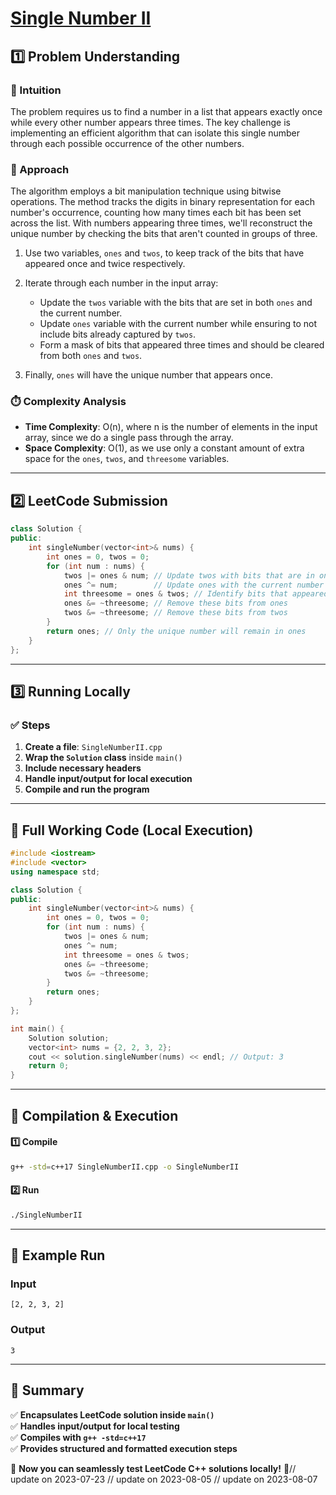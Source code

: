 # **[Single Number II](https://leetcode.com/problems/single-number-ii/description/)**  

## **1️⃣ Problem Understanding**  
### **📌 Intuition**  
The problem requires us to find a number in a list that appears exactly once while every other number appears three times. The key challenge is implementing an efficient algorithm that can isolate this single number through each possible occurrence of the other numbers.

### **🚀 Approach**  
The algorithm employs a bit manipulation technique using bitwise operations. The method tracks the digits in binary representation for each number's occurrence, counting how many times each bit has been set across the list. With numbers appearing three times, we'll reconstruct the unique number by checking the bits that aren't counted in groups of three.

1. Use two variables, `ones` and `twos`, to keep track of the bits that have appeared once and twice respectively.
  
2. Iterate through each number in the input array:
   - Update the `twos` variable with the bits that are set in both `ones` and the current number.
   - Update `ones` variable with the current number while ensuring to not include bits already captured by `twos`.
   - Form a mask of bits that appeared three times and should be cleared from both `ones` and `twos`.

3. Finally, `ones` will have the unique number that appears once.

### **⏱️ Complexity Analysis**  
- **Time Complexity**: O(n), where n is the number of elements in the input array, since we do a single pass through the array.
- **Space Complexity**: O(1), as we use only a constant amount of extra space for the `ones`, `twos`, and `threesome` variables.  

---  

## **2️⃣ LeetCode Submission**  
```cpp
class Solution {
public:
    int singleNumber(vector<int>& nums) {
        int ones = 0, twos = 0;
        for (int num : nums) {
            twos |= ones & num; // Update twos with bits that are in ones and current number
            ones ^= num;        // Update ones with the current number
            int threesome = ones & twos; // Identify bits that appeared three times
            ones &= ~threesome; // Remove these bits from ones
            twos &= ~threesome; // Remove these bits from twos
        }
        return ones; // Only the unique number will remain in ones
    }
};  
```  

---  

## **3️⃣ Running Locally**  
### **✅ Steps**  
1. **Create a file**: `SingleNumberII.cpp`  
2. **Wrap the `Solution` class** inside `main()`  
3. **Include necessary headers**  
4. **Handle input/output for local execution**  
5. **Compile and run the program**  

---  

## **📝 Full Working Code (Local Execution)**  
```cpp
#include <iostream>
#include <vector>
using namespace std;

class Solution {
public:
    int singleNumber(vector<int>& nums) {
        int ones = 0, twos = 0;
        for (int num : nums) {
            twos |= ones & num; 
            ones ^= num;        
            int threesome = ones & twos;
            ones &= ~threesome; 
            twos &= ~threesome; 
        }
        return ones; 
    }
};

int main() {
    Solution solution;
    vector<int> nums = {2, 2, 3, 2};
    cout << solution.singleNumber(nums) << endl; // Output: 3
    return 0;
}  
```  

---  

## **🔧 Compilation & Execution**  
#### **1️⃣ Compile**  
```bash
g++ -std=c++17 SingleNumberII.cpp -o SingleNumberII
```  

#### **2️⃣ Run**  
```bash
./SingleNumberII
```  

---  

## **🎯 Example Run**  
### **Input**  
```
[2, 2, 3, 2]
```  
### **Output**  
```
3
```  

---  

## **📌 Summary**  
✅ **Encapsulates LeetCode solution inside `main()`**  
✅ **Handles input/output for local testing**  
✅ **Compiles with `g++ -std=c++17`**  
✅ **Provides structured and formatted execution steps**  

🚀 **Now you can seamlessly test LeetCode C++ solutions locally!** 🚀// update on 2023-07-23
// update on 2023-08-05
// update on 2023-08-07
